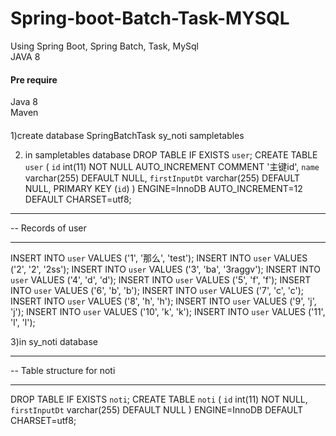 # Spring-boot-Batch-Task-MYSQL<br/>

Using Spring Boot, Spring Batch, Task, MySql<br/>
JAVA 8<br/>

#### Pre require
Java 8<br/>
Maven<br/>

#### 
1)create database 
SpringBatchTask sy_noti sampletables

2) in sampletables database
DROP TABLE IF EXISTS `user`;
CREATE TABLE `user` (
  `id` int(11) NOT NULL AUTO_INCREMENT COMMENT '主键id',
  `name` varchar(255) DEFAULT NULL,
  `firstInputDt` varchar(255) DEFAULT NULL,
  PRIMARY KEY (`id`)
) ENGINE=InnoDB AUTO_INCREMENT=12 DEFAULT CHARSET=utf8;

-- ----------------------------
-- Records of user
-- ----------------------------
INSERT INTO `user` VALUES ('1', '那么', 'test');
INSERT INTO `user` VALUES ('2', '2', '2ss');
INSERT INTO `user` VALUES ('3', 'ba', '3raggv');
INSERT INTO `user` VALUES ('4', 'd', 'd');
INSERT INTO `user` VALUES ('5', 'f', 'f');
INSERT INTO `user` VALUES ('6', 'b', 'b');
INSERT INTO `user` VALUES ('7', 'c', 'c');
INSERT INTO `user` VALUES ('8', 'h', 'h');
INSERT INTO `user` VALUES ('9', 'j', 'j');
INSERT INTO `user` VALUES ('10', 'k', 'k');
INSERT INTO `user` VALUES ('11', 'l', 'l');


3)in sy_noti database

-- ----------------------------
-- Table structure for noti
-- ----------------------------
DROP TABLE IF EXISTS `noti`;
CREATE TABLE `noti` (
  `id` int(11) NOT NULL,
  `firstInputDt` varchar(255) DEFAULT NULL
) ENGINE=InnoDB DEFAULT CHARSET=utf8;


